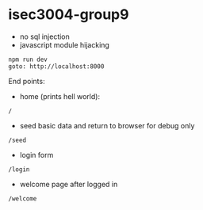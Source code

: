 # isec3004-group9

-   no sql injection
-   javascript module hijacking

```
npm run dev
goto: http://localhost:8000
```

End points:

-   home (prints hell world):

```
/
```

-   seed basic data and return to browser for debug only

```
/seed
```

-   login form

```
/login
```

-   welcome page after logged in

```
/welcome
```
